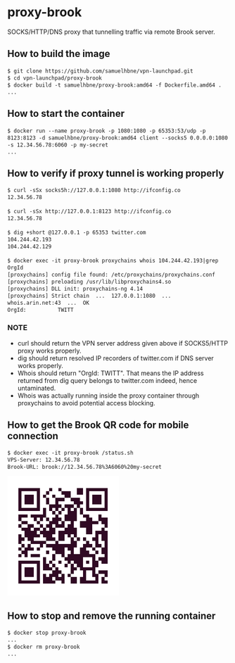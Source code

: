 # proxy-brook

SOCKS/HTTP/DNS proxy that tunnelling traffic via remote Brook server.

## How to build the image

```shell
$ git clone https://github.com/samuelhbne/vpn-launchpad.git
$ cd vpn-launchpad/proxy-brook
$ docker build -t samuelhbne/proxy-brook:amd64 -f Dockerfile.amd64 .
...
```

## How to start the container

```shell
$ docker run --name proxy-brook -p 1080:1080 -p 65353:53/udp -p 8123:8123 -d samuelhbne/proxy-brook:amd64 client --socks5 0.0.0.0:1080 -s 12.34.56.78:6060 -p my-secret
...
```

## How to verify if proxy tunnel is working properly

```shell
$ curl -sSx socks5h://127.0.0.1:1080 http://ifconfig.co
12.34.56.78

$ curl -sSx http://127.0.0.1:8123 http://ifconfig.co
12.34.56.78

$ dig +short @127.0.0.1 -p 65353 twitter.com
104.244.42.193
104.244.42.129

$ docker exec -it proxy-brook proxychains whois 104.244.42.193|grep OrgId
[proxychains] config file found: /etc/proxychains/proxychains.conf
[proxychains] preloading /usr/lib/libproxychains4.so
[proxychains] DLL init: proxychains-ng 4.14
[proxychains] Strict chain  ...  127.0.0.1:1080  ...  whois.arin.net:43  ...  OK
OrgId:          TWITT
```

### NOTE

- curl should return the VPN server address given above if SOCKS5/HTTP proxy works properly.
- dig should return resolved IP recorders of twitter.com if DNS server works properly.
- Whois should return "OrgId: TWITT". That means the IP address returned from dig query belongs to twitter.com indeed, hence untaminated.
- Whois was actually running inside the proxy container through proxychains to avoid potential access blocking.

## How to get the Brook QR code for mobile connection

```shell
$ docker exec -it proxy-brook /status.sh
VPS-Server: 12.34.56.78
Brook-URL: brook://12.34.56.78%3A6060%20my-secret
```

![QR code example](https://github.com/samuelhbne/vpn-launchpad/blob/master/images/qr-brook.png)

## How to stop and remove the running container

```shell
$ docker stop proxy-brook
...
$ docker rm proxy-brook
...
```
